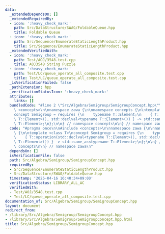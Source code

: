 ```yaml
---
data:
  _extendedDependsOn: []
  _extendedRequiredBy:
  - icon: ':heavy_check_mark:'
    path: Src/DataStructure/SWAG/FoldableQueue.hpp
    title: Foldable Queue
  - icon: ':heavy_check_mark:'
    path: Src/Sequence/EnumerateStaticLengthProduct.hpp
    title: Src/Sequence/EnumerateStaticLengthProduct.hpp
  _extendedVerifiedWith:
  - icon: ':heavy_check_mark:'
    path: Test/AOJ/3548.test.cpp
    title: AOJ3548 String Puzzle
  - icon: ':heavy_check_mark:'
    path: Test/LC/queue_operate_all_composite.test.cpp
    title: Test/LC/queue_operate_all_composite.test.cpp
  _isVerificationFailed: false
  _pathExtension: hpp
  _verificationStatusIcon: ':heavy_check_mark:'
  attributes:
    links: []
  bundledCode: "#line 2 \"Src/Algebra/Semigroup/SemigroupConcept.hpp\"\n\n#include\
    \ <concepts>\n\nnamespace zawa {\n\nnamespace concepts {\n\ntemplate <class T>\n\
    concept Semigroup = requires {\n    typename T::Element;\n    { T::operation(std::declval<typename\
    \ T::Element>(), std::declval<typename T::Element>()) } -> std::same_as<typename\
    \ T::Element>;\n};\n\n} // namespace concepts\n\n} // namespace zawa\n"
  code: "#pragma once\n\n#include <concepts>\n\nnamespace zawa {\n\nnamespace concepts\
    \ {\n\ntemplate <class T>\nconcept Semigroup = requires {\n    typename T::Element;\n\
    \    { T::operation(std::declval<typename T::Element>(), std::declval<typename\
    \ T::Element>()) } -> std::same_as<typename T::Element>;\n};\n\n} // namespace\
    \ concepts\n\n} // namespace zawa\n"
  dependsOn: []
  isVerificationFile: false
  path: Src/Algebra/Semigroup/SemigroupConcept.hpp
  requiredBy:
  - Src/Sequence/EnumerateStaticLengthProduct.hpp
  - Src/DataStructure/SWAG/FoldableQueue.hpp
  timestamp: '2025-04-16 16:40:34+09:00'
  verificationStatus: LIBRARY_ALL_AC
  verifiedWith:
  - Test/AOJ/3548.test.cpp
  - Test/LC/queue_operate_all_composite.test.cpp
documentation_of: Src/Algebra/Semigroup/SemigroupConcept.hpp
layout: document
redirect_from:
- /library/Src/Algebra/Semigroup/SemigroupConcept.hpp
- /library/Src/Algebra/Semigroup/SemigroupConcept.hpp.html
title: Src/Algebra/Semigroup/SemigroupConcept.hpp
---
```

